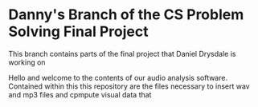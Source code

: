 # Danny's Branch of the CS Problem Solving Final Project
This branch contains parts of the final project that Daniel Drysdale is working on

Hello and welcome to the contents of our audio analysis software.
Contained within this this repository are the files necessary to insert wav and mp3 files and cpmpute visual data that 
